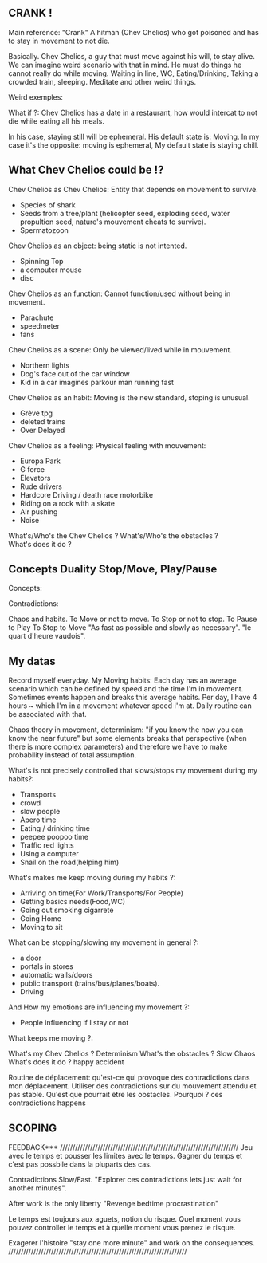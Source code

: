 ## CRANK !
Main reference: "Crank" A hitman (Chev Chelios) who got poisoned and has to stay in movement to not die.

Basically. Chev Chelios, a guy that must move against his will, to stay alive. We can imagine weird scenario with that in mind. He must do things he cannot really do while moving. Waiting in line, WC, Eating/Drinking, Taking a crowded train, sleeping. Meditate and other weird things.

Weird exemples:

What if ?: Chev Chelios has a date in a restaurant, how would intercat to not die while eating all his meals.

In his case, staying still will be ephemeral. His default state is: Moving.
In my case it's the opposite: moving is ephemeral, My default state is staying chill.

## What Chev Chelios could be !?
Chev Chelios as Chev Chelios: Entity that depends on movement to survive.
- Species of shark
- Seeds from a tree/plant (helicopter seed, exploding seed, water propultion seed, nature's mouvement cheats to survive).
- Spermatozoon 

Chev Chelios as an object: being static is not intented.
- Spinning Top
- a computer mouse
- disc

Chev Chelios as an function: Cannot function/used without being in movement.
- Parachute
- speedmeter
- fans

Chev Chelios as a scene: Only be viewed/lived while in mouvement.
- Northern lights
- Dog's face out of the car window
- Kid in a car imagines parkour man running fast 

Chev Chelios as an habit: Moving is the new standard, stoping is unusual.
- Grève tpg
- deleted trains
- Over Delayed


Chev Chelios as a feeling: Physical feeling with mouvement:
- Europa Park
- G force
- Elevators
- Rude drivers
- Hardcore Driving / death race motorbike
- Riding on a rock with a skate
- Air pushing
- Noise


What's/Who's the Chev Chelios ? 
What's/Who's the obstacles ?  
What's does it do ? 

## Concepts Duality Stop/Move, Play/Pause

Concepts:

Contradictions:

Chaos and habits.
To Move or not to move.
To Stop or not to stop.
To Pause to Play
To Stop to Move
"As fast as possible and slowly as necessary".
"le quart d'heure vaudois".

## My datas 

Record myself everyday. My Moving habits: Each day has an average scenario which can be defined by speed and the time I'm in movement. Sometimes events happen and breaks this average habits.  Per day, I have 4 hours ~ which I'm in a movement whatever speed I'm at. Daily routine can be associated with that.

Chaos theory in movement, determinism:
"if you know the now you can know the near future" but some elements breaks that perspective (when there is more complex parameters) and therefore we have to make probability instead of total assumption.

What's is not precisely controlled that slows/stops my movement during my habits?:

- Transports
- crowd
- slow people
- Apero time
- Eating / drinking time
- peepee poopoo time
- Traffic red lights
- Using a computer
- Snail on the road(helping him)


What's makes me keep moving during my habits ?:

- Arriving on time(For Work/Transports/For People)
- Getting basics needs(Food,WC)
- Going out smoking cigarrete
- Going Home
- Moving to sit

What can be stopping/slowing my movement in general ?:
- a door
- portals in stores
- automatic walls/doors
- public transport (trains/bus/planes/boats).
- Driving

And How my emotions are influencing my movement ?:
- People influencing if I stay or not

What keeps me moving ?:

What's my Chev Chelios ? Determinism
What's the obstacles ? Slow Chaos
What's does it do ? happy accident

Routine de déplacement: qu'est-ce qui provoque des contradictions dans mon déplacement.
Utiliser des contradictions sur du mouvement attendu et pas stable.
Qu'est que pourrait être les obstacles. Pourquoi ? ces contradictions happens

## SCOPING
FEEDBACK***
///////////////////////////////////////////////////////////////////////
Jeu avec le temps et pousser les limites avec le temps.
Gagner du temps et c'est pas possbile dans la pluparts des cas.

Contradictions Slow/Fast.
"Explorer ces contradictions lets just wait for another minutes".

After work is the only liberty 
"Revenge bedtime procrastination"

Le temps est toujours aux aguets, notion du risque.
Quel moment vous pouvez controller le temps et à quelle moment vous prenez le risque.

Exagerer l'histoire "stay one more minute" and work on the consequences.
///////////////////////////////////////////////////////////////////////